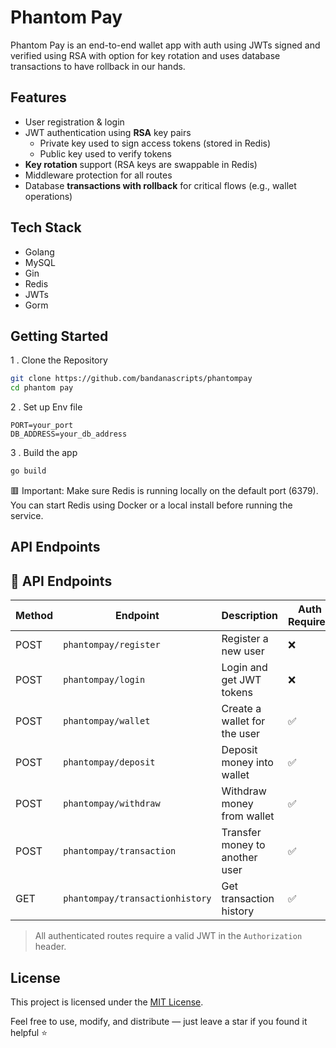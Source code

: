 
# Phantom Pay

Phantom Pay is an end-to-end wallet app with auth using JWTs signed and verified using RSA with option for key rotation and uses database transactions to have rollback in our hands.

## Features

- User registration & login
- JWT authentication using **RSA** key pairs
  - Private key used to sign access tokens (stored in Redis)
  - Public key used to verify tokens
- **Key rotation** support (RSA keys are swappable in Redis)
- Middleware protection for all routes
- Database **transactions with rollback** for critical flows (e.g., wallet operations)

## Tech Stack
- Golang
- MySQL
- Gin
- Redis
- JWTs
- Gorm

## Getting Started 

1 . Clone the Repository 
``` bash
git clone https://github.com/bandanascripts/phantompay
cd phantom pay
``` 

2 . Set up Env file
``` dotenv 
PORT=your_port
DB_ADDRESS=your_db_address
```

3 . Build the app 

```bash
go build
```

🟥 Important: Make sure Redis is running locally on the default port (6379). You can start Redis using Docker or a local install before running the service.

## API Endpoints 

## 📡 API Endpoints

| Method | Endpoint              | Description                     | Auth Required |
|--------|-----------------------|---------------------------------|---------------|
| POST   | `phantompay/register`           | Register a new user             | ❌            |
| POST   | `phantompay/login`              | Login and get JWT tokens        | ❌            |
| POST   | `phantompay/wallet`      | Create a wallet for the user    | ✅            |
| POST   | `phantompay/deposit`     | Deposit money into wallet       | ✅            |
| POST   | `phantompay/withdraw`    | Withdraw money from wallet      | ✅            |
| POST   | `phantompay/transaction`    | Transfer money to another user  | ✅            |
| GET    | `phantompay/transactionhistory`| Get transaction history         | ✅            |

> All authenticated routes require a valid JWT in the `Authorization` header.

## License

This project is licensed under the [MIT License](LICENSE).

Feel free to use, modify, and distribute — just leave a star if you found it helpful ⭐
